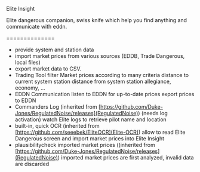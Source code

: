 Elite Insight

Elite dangerous companion, swiss knife which help you find anything and communicate with eddn.

==============
- provide system and station data
- import market prices from various sources (EDDB, Trade Dangerous, local files)
- export market data to CSV.
- Trading Tool
  filter Market prices according to many criteria
    distance to current system
    station distance from system
    station allegiance, economy, ...
- EDDN Communication
  listen to EDDN for up-to-date prices
    export prices to EDDN
- Commanders Log (inherited from [https://github.com/Duke-Jones/RegulatedNoise/releases](RegulatedNoise)) (needs log activation)
  watch Elite logs to retrieve pilot name and location
- built-in, quick OCR (inherited from [https://github.com/seeebek/EliteOCR](Elite-OCR))
  allow to read Elite Dangerous screen and import market prices into Elite Insight 
- plausibilitycheck imported market prices ((inherited from [https://github.com/Duke-Jones/RegulatedNoise/releases](RegulatedNoise))
  imported market prices are first analyzed, invalid data are discarded
